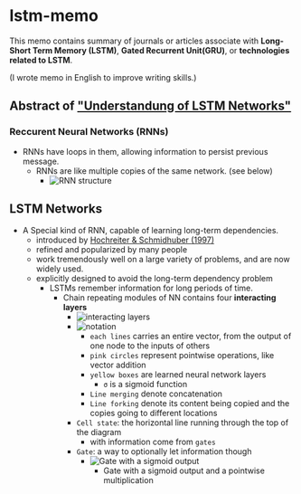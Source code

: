 # lstm-memo

This memo contains summary of journals or articles associate with **Long-Short Term Memory (LSTM)**, **Gated Recurrent Unit(GRU)**, or **technologies related to LSTM**.

(I wrote memo in English to improve writing skills.)

## Abstract of ["Understandung of LSTM Networks"](http://colah.github.io/posts/2015-08-Understanding-LSTMs/)

### Reccurent Neural Networks (RNNs)
- RNNs have loops in them, allowing information to persist previous message.
    - RNNs are like multiple copies of the same network. (see below)
        - ![RNN structure](https://github.com/ababa893/seq2seq-practice/blob/images/RNN-unrolled.png?raw=true)

## LSTM Networks
- A Special kind of RNN, capable of learning long-term dependencies.
    - introduced by [Hochreiter & Schmidhuber (1997)](http://www.bioinf.jku.at/publications/older/2604.pdf)
    - refined and popularized by many people
    - work tremendously well on a large variety of problems, and are now widely used.
    - explicitly designed to avoid the long-term dependency problem
        - LSTMs remember information for long periods of time.
            - Chain repeating modules of NN contains four **interacting layers**
                - ![interacting layers](https://github.com/ababa893/seq2seq-practice/blob/images/LSTM3-chain.png?raw=true)
                - ![notation](https://github.com/ababa893/seq2seq-practice/blob/images/LSTM2-notation.png?raw=true)
                    - `each lines` carries an entire vector, from the output of one node to the inputs of others
                    - `pink circles` represent pointwise operations, like vector addition
                    - `yellow boxes` are learned neural network layers
                        - `σ` is a sigmoid function
                    - `Line merging` denote concatenation
                    - `Line forking` denote its content being copied and the copies going to different locations
                - `Cell state`: the horizontal line running through the top of the diagram
                    - with information come from `gates` 
                - `Gate`: a way to optionally let information though
                    - ![Gate with a sigmoid output](https://github.com/ababa893/seq2seq-practice/blob/images/LSTM3-gate.png?raw=true)
                        - Gate with a sigmoid output and a pointwise multiplication



